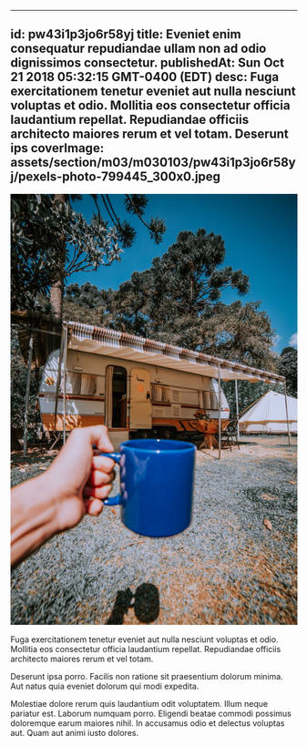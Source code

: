 
---
id: pw43i1p3jo6r58yj
title: Eveniet enim consequatur repudiandae ullam non ad odio dignissimos consectetur.
publishedAt: Sun Oct 21 2018 05:32:15 GMT-0400 (EDT)
desc: Fuga exercitationem tenetur eveniet aut nulla nesciunt voluptas et odio. Mollitia eos consectetur officia laudantium repellat. Repudiandae officiis architecto maiores rerum et vel totam. Deserunt ips
coverImage: assets/section/m03/m030103/pw43i1p3jo6r58yj/pexels-photo-799445_300x0.jpeg
---

![image from pexels.com](assets/section/m03/m030103/pw43i1p3jo6r58yj/pexels-photo-799445.jpeg)

Fuga exercitationem tenetur eveniet aut nulla nesciunt voluptas et odio. Mollitia eos consectetur officia laudantium repellat. Repudiandae officiis architecto maiores rerum et vel totam.
 
Deserunt ipsa porro. Facilis non ratione sit praesentium dolorum minima. Aut natus quia eveniet dolorum qui modi expedita.
 
Molestiae dolore rerum quis laudantium odit voluptatem. Illum neque pariatur est. Laborum numquam porro. Eligendi beatae commodi possimus doloremque earum maiores nihil. In accusamus odio et delectus voluptas aut. Quam aut animi iusto dolores.


